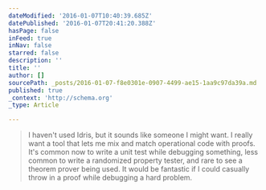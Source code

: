 ```yaml
---
dateModified: '2016-01-07T10:40:39.685Z'
datePublished: '2016-01-07T20:41:20.388Z'
hasPage: false
inFeed: true
inNav: false
starred: false
description: ''
title: ''
author: []
sourcePath: _posts/2016-01-07-f8e0301e-0907-4499-ae15-1aa9c97da39a.md
published: true
_context: 'http://schema.org'
_type: Article

---
```

> I haven't used Idris, but it sounds like someone I might want. I really want a tool that lets me mix and match operational code with proofs. It's common now to write a unit test while debugging something, less common to write a randomized property tester, and rare to see a theorem prover being used.
> It would be fantastic if I could casually throw in a proof while debugging a hard problem.